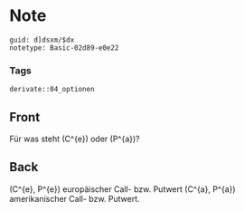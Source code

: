 # Note
```
guid: d]dsxm/$dx
notetype: Basic-02d89-e0e22
```

### Tags
```
derivate::04_optionen
```

## Front
Für was steht \(C^{e}\) oder \(P^{a}\)?

## Back
\(C^{e}, P^{e}\) europäischer Call- bzw. Putwert \(C^{a}, P^{a}\) amerikanischer Call- bzw. Putwert.
